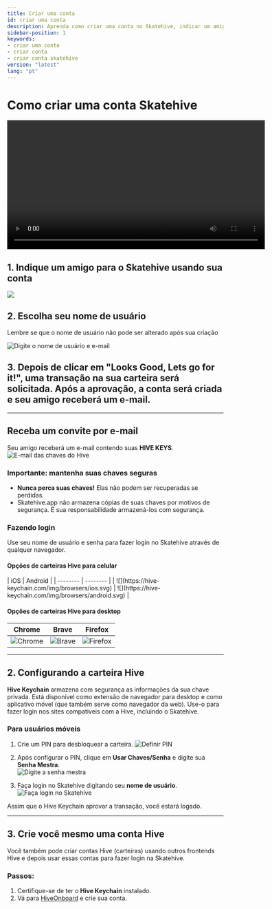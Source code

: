 ```yaml
---
title: Criar uma conta
id: criar uma conta
description: Aprenda como criar uma conta no Skatehive, indicar um amigo e configurar o Hive Keychain para login seguro.
sidebar-position: 1
keywords:
- criar uma conta
- criar conta 
- criar conta skatehive
version: "latest"
lang: "pt"
---
```


# Como criar uma conta Skatehive

<div style={{
  display: 'flex',
  justifyContent: 'center',
  alignItems: 'center',
  margin: '20px 0'
}}>
<video width="600" controls>
  <source src="https://ipfs.skatehive.app/ipfs/QmeBM4tGTwh4QZ8wSozY8oF7mmGDSXfHgWg7qehmhYAWvE" type="video/mp4" />
  Seu navegador não suporta a tag de vídeo.
</video>
</div>

## 1. Indique um amigo para o Skatehive usando sua conta

![](https://i.ibb.co/ThBn2Kz/image.png)

## 2. Escolha seu nome de usuário 
Lembre se que o nome de usuário não pode ser alterado após sua criação 

![Digite o nome de usuário e e-mail](https://hackmd.io/_uploads/H1tZGNP1Jx.png)

## 3. Depois de clicar em **"Looks Good, Lets go for it!"**, uma transação na sua carteira será solicitada. Após a aprovação, a conta será criada e seu amigo receberá um e-mail.
---

## Receba um convite por e-mail

Seu amigo receberá um e-mail contendo suas **HIVE KEYS**.  
![E-mail das chaves do Hive](https://ipfs.skatehive.app/ipfs/QmbTbULhRtAfyd19cTNYfrsjpsuRN2TV9sxZ5yzQQeR44D)

### Importante: mantenha suas chaves seguras
- **Nunca perca suas chaves!** Elas não podem ser recuperadas se perdidas.
- Skatehive.app não armazena cópias de suas chaves por motivos de segurança. É sua responsabilidade armazená-los com segurança.

### Fazendo login
Use seu nome de usuário e senha para fazer login no Skatehive através de qualquer navegador. 
#### Opções de carteiras Hive para celular

<div style={{ display: 'flex', justifiqueContent: 'center' }}>
| iOS | Android |
| -------- | -------- |
| ![](https://hive-keychain.com/img/browsers/ios.svg) | ![](https://hive-keychain.com/img/browsers/android.svg) |  

</div>

#### Opções de carteiras Hive para desktop

<div style={{
  display: 'flex', 
  justifyContent: 'center', 
  backgroundColor: 'var(--ifm-color-background)', 
  padding: '20px', 
  borderRadius: '8px',
  color: 'var(--text-color)'
}}>
  <table style={{
    textAlign: 'center', 
    borderSpacing: '16px', 
    color: 'inherit'
  }}>
    <thead>
      <tr>
        <th style={{ color: 'inherit' }}>Chrome</th>
        <th style={{ color: 'inherit' }}>Brave</th>
        <th style={{ color: 'inherit' }}>Firefox</th>
      </tr>
    </thead>
    <tbody style={{ backgroundColor: '#808080'}}>
      <tr>
        <td style={{
          padding: '10px', 
          borderRadius: '8px',
          boxShadow: '0 2px 4px rgba(0, 0, 0, 0.1)'
        }}>
          <img 
            src="https://hive-keychain.com/img/browsers/chrome.svg" 
            alt="Chrome" 
            style={{
              maxWidth: '60px',
              borderRadius: '8px'
            }}
          />
        </td>
        <td style={{
          padding: '10px', 
          borderRadius: '8px',
          boxShadow: '0 2px 4px rgba(0, 0, 0, 0.1)'
        }}>
          <img 
            src="https://hive-keychain.com/img/browsers/brave.svg" 
            alt="Brave" 
            style={{
              maxWidth: '60px',
              borderRadius: '8px'
            }}
          />
        </td>
        <td style={{
          padding: '10px', 
          borderRadius: '8px',
          boxShadow: '0 2px 4px rgba(0, 0, 0, 0.1)'
        }}>
          <img 
            src="https://hive-keychain.com/img/browsers/firefox.svg" 
            alt="Firefox" 
            style={{
              maxWidth: '60px',
              borderRadius: '8px'
            }}
          />
        </td>
      </tr>
    </tbody>
  </table>
</div>

---

## 2. Configurando a carteira Hive

**Hive Keychain** armazena com segurança as informações da sua chave privada. Está disponível como extensão de navegador para desktop e como aplicativo móvel (que também serve como navegador da web). Use-o para fazer login nos sites compativeis com a Hive, incluindo o Skatehive.

### Para usuários móveis
1. Crie um PIN para desbloquear a carteira.
   ![Definir PIN](https://hackmd.io/_uploads/rk9Y1SDJJg.png)

2. Após configurar o PIN, clique em **Usar Chaves/Senha** e digite sua **Senha Mestra**.  
   ![Digite a senha mestra](https://hackmd.io/_uploads/HyBYyBwJJx.png)

3. Faça login no Skatehive digitando seu **nome de usuário**.  
   ![Faça login no Skatehive](https://hackmd.io/_uploads/ByGmlHDkJl.png)

Assim que o Hive Keychain aprovar a transação, você estará logado.

---

## 3. Crie você mesmo uma conta Hive

Você também pode criar contas Hive (carteiras) usando outros frontends Hive e depois usar essas contas para fazer login na Skatehive.

### Passos:
1. Certifique-se de ter o **Hive Keychain** instalado.
2. Vá para [HiveOnboard](https://hiveonboard.com/create-account) e crie sua conta.